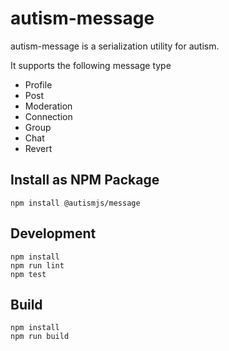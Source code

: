 # autism-message

autism-message is a serialization utility for autism. 

It supports the following message type
- Profile
- Post
- Moderation
- Connection
- Group
- Chat
- Revert

## Install as NPM Package

```
npm install @autismjs/message
```

## Development

```
npm install
npm run lint
npm test
```

## Build

```
npm install
npm run build
```